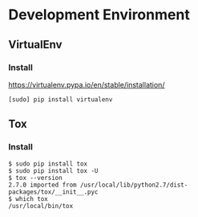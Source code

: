 # Development Environment
## VirtualEnv
### Install
https://virtualenv.pypa.io/en/stable/installation/
```
[sudo] pip install virtualenv
```
## Tox
### Install
```
$ sudo pip install tox
$ sudo pip install tox -U
$ tox --version
2.7.0 imported from /usr/local/lib/python2.7/dist-packages/tox/__init__.pyc
$ which tox
/usr/local/bin/tox
```

